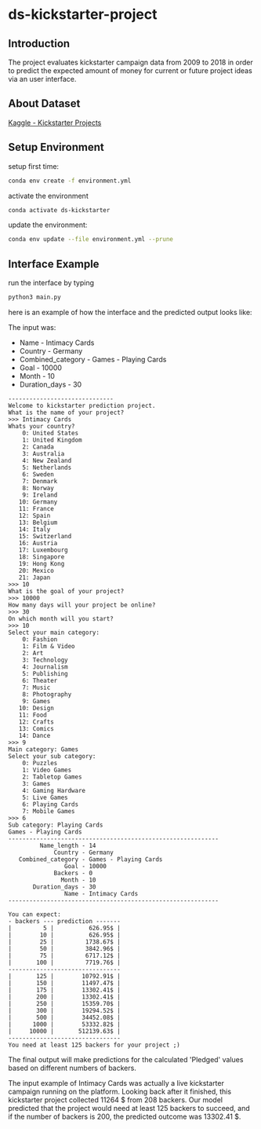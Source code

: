 # ds-kickstarter-project

## Introduction

The project evaluates kickstarter campaign data from 2009 to 2018 in order to predict the expected amount of money for current or future project ideas via an user interface.

## About Dataset

[Kaggle - Kickstarter Projects](https://www.kaggle.com/datasets/ulrikthygepedersen/kickstarter-projects)


## Setup Environment

setup first time:
``` bash
conda env create -f environment.yml
```

activate the environment
```bash
conda activate ds-kickstarter
```

update the environment:
``` bash
conda env update --file environment.yml --prune
```


## Interface Example

run the interface by typing
```bash
python3 main.py
```
here is an example of how the interface and the predicted output looks like:


The input was:

- Name - Intimacy Cards
- Country - Germany             
- Combined_category - Games - Playing Cards
- Goal - 10000                                
- Month - 10                  
- Duration_days - 30                              

```
------------------------------
Welcome to kickstarter prediction project.
What is the name of your project?
>>> Intimacy Cards
Whats your country?
    0: United States
    1: United Kingdom
    2: Canada
    3: Australia
    4: New Zealand
    5: Netherlands 
    6: Sweden
    7: Denmark
    8: Norway
    9: Ireland
   10: Germany
   11: France
   12: Spain
   13: Belgium
   14: Italy
   15: Switzerland
   16: Austria
   17: Luxembourg
   18: Singapore
   19: Hong Kong
   20: Mexico
   21: Japan
>>> 10
What is the goal of your project?
>>> 10000
How many days will your project be online?
>>> 30
On which month will you start?
>>> 10
Select your main category:
    0: Fashion
    1: Film & Video
    2: Art
    3: Technology
    4: Journalism
    5: Publishing
    6: Theater
    7: Music
    8: Photography
    9: Games
   10: Design
   11: Food
   12: Crafts
   13: Comics
   14: Dance
>>> 9
Main category: Games
Select your sub category:
    0: Puzzles
    1: Video Games
    2: Tabletop Games
    3: Games
    4: Gaming Hardware
    5: Live Games
    6: Playing Cards
    7: Mobile Games
>>> 6
Sub category: Playing Cards
Games - Playing Cards
------------------------------------------------------------
         Name_length - 14                  
             Country - Germany             
   Combined_category - Games - Playing Cards
                Goal - 10000               
             Backers - 0                   
               Month - 10                  
       Duration_days - 30                  
                Name - Intimacy Cards      
------------------------------------------------------------

You can expect:
- backers --- prediction -------
|         5 |          626.95$ |
|        10 |          626.95$ |
|        25 |         1738.67$ |
|        50 |         3842.96$ |
|        75 |         6717.12$ |
|       100 |         7719.76$ |
--------------------------------
|       125 |        10792.91$ |
|       150 |        11497.47$ |
|       175 |        13302.41$ |
|       200 |        13302.41$ |
|       250 |        15359.70$ |
|       300 |        19294.52$ |
|       500 |        34452.08$ |
|      1000 |        53332.82$ |
|     10000 |       512139.63$ |
--------------------------------
You need at least 125 backers for your project ;)
```

The final output will make predictions for the calculated 'Pledged' values based on different numbers of backers.

The input example of Intimacy Cards was actually a live kickstarter campaign running on the platform. Looking back after it finished, this kickstarter project collected 11264 $ from 208 backers. Our model predicted that the project would need at least 125 backers to succeed, and if the number of backers is 200, the predicted outcome was 13302.41 $.